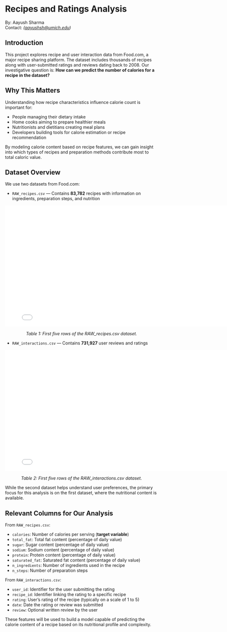 # Recipes and Ratings Analysis  
By: Aayush Sharma  
Contact: *(aayushsh@umich.edu)*

## Introduction  
This project explores recipe and user interaction data from Food.com, a major recipe sharing platform. The dataset includes thousands of recipes along with user-submitted ratings and reviews dating back to 2008. Our investigative question is: **How can we predict the number of calories for a recipe in the dataset?**

## Why This Matters  
Understanding how recipe characteristics influence calorie count is important for:

- People managing their dietary intake  
- Home cooks aiming to prepare healthier meals  
- Nutritionists and dietitians creating meal plans  
- Developers building tools for calorie estimation or recipe recommendation  

By modeling calorie content based on recipe features, we can gain insight into which types of recipes and preparation methods contribute most to total caloric value.

## Dataset Overview  
We use two datasets from Food.com:

- `RAW_recipes.csv` — Contains **83,782** recipes with information on ingredients, preparation steps, and nutrition

<div align="center">
  <iframe
   src="assets/recipes-head.html"
   width="800"
   height="400"
   frameborder="0">
  </iframe>
  <p><em>Table 1: First five rows of the RAW_recipes.csv dataset.</em></p>
</div>

- `RAW_interactions.csv` — Contains **731,927** user reviews and ratings

<div align="center">
  <iframe
   src="assets/interactions-head.html"
   width="800"
   height="400"
   frameborder="0">
  </iframe>
  <p><em>Table 2: First five rows of the RAW_interactions.csv dataset.</em></p>
</div>

While the second dataset helps understand user preferences, the primary focus for this analysis is on the first dataset, where the nutritional content is available.

## Relevant Columns for Our Analysis  

From `RAW_recipes.csv`:
- `calories`: Number of calories per serving (**target variable**)  
- `total_fat`: Total fat content (percentage of daily value)  
- `sugar`: Sugar content (percentage of daily value)  
- `sodium`: Sodium content (percentage of daily value)  
- `protein`: Protein content (percentage of daily value)  
- `saturated_fat`: Saturated fat content (percentage of daily value)  
- `n_ingredients`: Number of ingredients used in the recipe  
- `n_steps`: Number of preparation steps 

From `RAW_interactions.csv`:
- `user_id`: Identifier for the user submitting the rating  
- `recipe_id`: Identifier linking the rating to a specific recipe  
- `rating`: User’s rating of the recipe (typically on a scale of 1 to 5)  
- `date`: Date the rating or review was submitted  
- `review`: Optional written review by the user 

These features will be used to build a model capable of predicting the calorie content of a recipe based on its nutritional profile and complexity.

